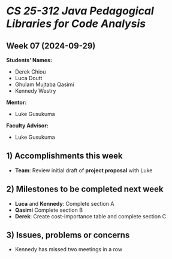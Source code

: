 # *CS 25-312 Java Pedagogical Libraries for Code Analysis*

## Week 07 (2024-09-29)

**Students' Names:**
* Derek Chiou
* Luca Doutt
* Ghulam Mujtaba Qasimi
* Kennedy Westry

**Mentor:**
* Luke Gusukuma

**Faculty Advisor:**
* Luke Gusukuma

## 1) Accomplishments this week ##
* **Team**: Review initial draft of **project proposal** with Luke

## 2) Milestones to be completed next week ##
* **Luca** and **Kennedy**: Complete section A
* **Qasimi** Complete section B
* **Derek**: Create cost-importance table and complete section C

## 3) Issues, problems or concerns ##
* Kennedy has missed two meetings in a row

